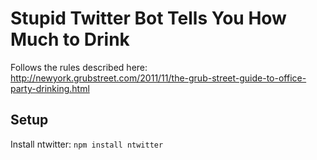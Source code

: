 Stupid Twitter Bot Tells You How Much to Drink
==============================================

Follows the rules described here: http://newyork.grubstreet.com/2011/11/the-grub-street-guide-to-office-party-drinking.html

## Setup
Install ntwitter: `npm install ntwitter`


